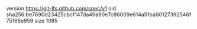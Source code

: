 version https://git-lfs.github.com/spec/v1
oid sha256:be7690d23425cbcf147da49a90e7c86009e614a51ba60127392546f75166e959
size 1085

